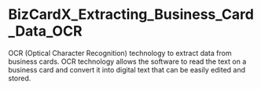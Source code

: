 # BizCardX_Extracting_Business_Card_Data_OCR
 OCR (Optical Character Recognition) technology to extract data from business cards. OCR technology allows the software to read the text on a business card and convert it into digital text that can be easily edited and stored.
